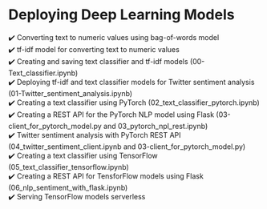 # Deploying Deep Learning Models

:heavy_check_mark: Converting text to numeric values using bag-of-words model \
:heavy_check_mark: tf-idf model for converting text to numeric values \
:heavy_check_mark: Creating and saving text classifier and tf-idf models (00-Text_classifier.ipynb) \
:heavy_check_mark: Deploying tf-idf and text classifier models for Twitter sentiment analysis (01-Twitter_sentiment_analysis.ipynb) \
:heavy_check_mark: Creating a text classifier using PyTorch (02_text_classifier_pytorch.ipynb) \
:heavy_check_mark: Creating a REST API for the PyTorch NLP model using Flask (03-client_for_pytorch_model.py and 03_pytorch_npl_rest.ipynb) \
:heavy_check_mark: Twitter sentiment analysis with PyTorch REST API (04_twitter_sentiment_client.ipynb and 03-client_for_pytorch_model.py) \
:heavy_check_mark: Creating a text classifier using TensorFlow (05_text_classifier_tensorflow.ipynb) \
:heavy_check_mark: Creating a REST API for TensforFlow models using Flask (06_nlp_sentiment_with_flask.ipynb) \
:heavy_check_mark: Serving TensorFlow models serverless

